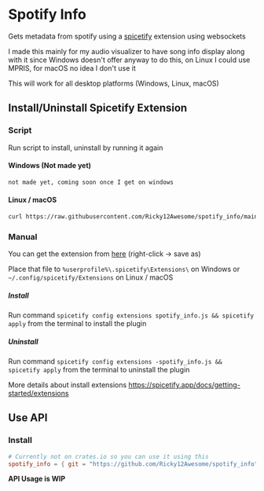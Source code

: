 # Spotify Info
Gets metadata from spotify using a 
[spicetify](https://github.com/khanhas/spicetify-cli) 
extension using websockets

I made this mainly for my audio visualizer to have song info display along with it
since Windows doesn't offer anyway to do this, on Linux I could use MPRIS, for macOS no idea I don't use it

This will work for all desktop platforms (Windows, Linux, macOS)

## Install/Uninstall Spicetify Extension

### Script
Run script to install, uninstall by running it again
#### Windows (Not made yet)
```sh
not made yet, coming soon once I get on windows
```
#### Linux / macOS
```sh
curl https://raw.githubusercontent.com/Ricky12Awesome/spotify_info/main/extension/install_extention.sh | sh
```

### Manual
You can get the extension from 
[here](https://raw.githubusercontent.com/Ricky12Awesome/spotify_info/main/extension/spotify_info.js)
(right-click -> save as)

Place that file 
to `%userprofile%\.spicetify\Extensions\` on Windows 
or `~/.config/spicetify/Extensions` on Linux / macOS 

##### Install
Run command
`spicetify config extensions spotify_info.js && spicetify apply` 
from the terminal to install the plugin

##### Uninstall
Run command
`spicetify config extensions -spotify_info.js && spicetify apply`
from the terminal to uninstall the plugin

More details about install extensions https://spicetify.app/docs/getting-started/extensions

## Use API
### Install
```toml
# Currently not on crates.io so you can use it using this
spotify_info = { git = "https://github.com/Ricky12Awesome/spotify_info" }
```

**API Usage is WIP**